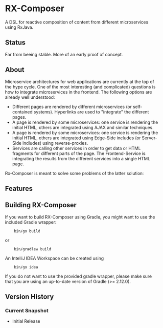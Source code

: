 # RX-Composer

A DSL for reactive composition of content from different microservices using RxJava.

## Status

Far from beeing stable. More of an early proof of concept.

## About

Microservice architectures for web applications are currently at the top of the hype cycle. One of the most interesting (and complicated)
questions is how to integrate microservices in the frontend. The following options are already well understood:
* Different pages are rendered by different microservices (or self-contained systems). Hyperlinks are used to "integrate" the different pages.
* A page is rendered by some microservices: one service is rendering the initial HTML, others are integrated using AJAX and similar techniques.
* A page is rendered by some microservices: one service is rendering the initial HTML, others are integrated using Edge-Side includes (or Server-Side Indludes) using reverse-proxies.
* Services are calling other services in order to get data or HTML fragments for different parts of the page. The Frontend-Service is integrating the results from the different services into a single HTML page.

Rx-Composer is meant to solve some problems of the latter solution: 

## Features

## Building RX-Composer

If you want to build RX-Composer using Gradle, you might want to use
 the included Gradle wrapper:

```
    bin/go build
```
 or

```
    bin/gradlew build
```

 An IntelliJ IDEA Workspace can be created using

```
    bin/go idea
```

If you do not want to use the provided gradle wrapper, please make sure
that you are using an up-to-date version of Gradle (>= 2.12.0).

## Version History

### Current Snapshot

* Initial Release
